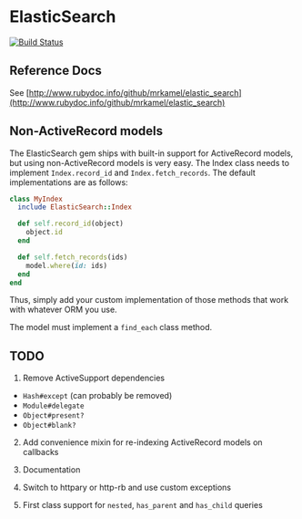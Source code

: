 
# ElasticSearch

[![Build Status](https://secure.travis-ci.org/mrkamel/elastic_search.png?branch=master)](http://travis-ci.org/mrkamel/elastic_search)

## Reference Docs

See [http://www.rubydoc.info/github/mrkamel/elastic_search](http://www.rubydoc.info/github/mrkamel/elastic_search)

## Non-ActiveRecord models

The ElasticSearch gem ships with built-in support for ActiveRecord models, but
using non-ActiveRecord models is very easy. The Index class needs to implement
`Index.record_id` and `Index.fetch_records`. The default implementations are as
follows:

```ruby
class MyIndex
  include ElasticSearch::Index

  def self.record_id(object)
    object.id
  end

  def self.fetch_records(ids)
    model.where(id: ids)
  end
end
```

Thus, simply add your custom implementation of those methods that work with
whatever ORM you use.

The model must implement a `find_each` class method.

## TODO

1. Remove ActiveSupport dependencies

* `Hash#except` (can probably be removed)
* `Module#delegate`
* `Object#present?`
* `Object#blank?`

2. Add convenience mixin for re-indexing ActiveRecord models on callbacks

3. Documentation

4. Switch to httpary or http-rb and use custom exceptions

5. First class support for `nested`, `has_parent` and `has_child` queries

